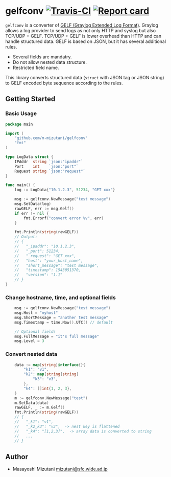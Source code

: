 # gelfconv  [![Travis-CI](https://travis-ci.org/m-mizutani/gelfconv.svg)](https://travis-ci.org/m-mizutani/gelfconv) [![Report card](https://goreportcard.com/badge/github.com/m-mizutani/gelfconv)](https://goreportcard.com/report/github.com/m-mizutani/gelfconv) 

`gelfconv` is a converter of [GELF (Graylog Extended Log Format)](http://docs.graylog.org/en/latest/pages/gelf.html). Graylog allows a log provider to send logs as not only HTTP and syslog but also TCP/UDP + GELF. TCP/UDP + GELF is lower overhead than HTTP and can handle structured data. GELF is based on JSON, but it has several additional rules.

- Several fields are mandatry.
- Do not allow nested data structure.
- Restricted field name.

This library converts structured data (`struct` with JSON tag or JSON string) to GELF encoded byte sequence according to the rules.

## Getting Started

### Basic Usage

```go
package main

import (
    "github.com/m-mizutani/gelfconv"
    "fmt"
)

type LogData struct {
    IPAddr  string `json:"ipaddr"`
    Port    int    `json:"port"`
    Request string `json:"request"`
}

func main() {
    log := LogData{"10.1.2.3", 51234, "GET xxx"}

    msg := gelfconv.NewMessage("test message")
    msg.SetData(log)
    rawGELF, err := msg.Gelf()
    if err != nil {
        fmt.Errorf("convert error %v", err)
    }

    fmt.Println(string(rawGELF))
    // Output:
    // {
    //   "_ipaddr": "10.1.2.3",
    //   "_port": 51234,
    //   "_request": "GET xxx",
    //   "host": "your_host_name",
    //   "short_message": "test message",
    //   "timestamp": 1543051370,
    //   "version": "1.1"
    // }
}
```

### Change hostname, time, and optional fields

```go
    msg := gelfconv.NewMessage("test message")
    msg.Host = "myhost"
    msg.ShortMessage = "another test message"
    msg.Timestamp = time.Now().UTC() // default

    // Optional fields
    msg.FullMessage = "it's full message"
    msg.Level = 3
```

### Convert nested data

```go
    data := map[string]interface{}{
        "k1": "v1",
        "k2": map[string]string{
            "k3": "v3",
        },
        "k4": []int{1, 2, 3},
    }
    m := gelfconv.NewMessage("test")
    m.SetData(data)
    rawGELF, _ := m.Gelf()
    fmt.Println(string(rawGELF))
    // {
    //   "_k1": "v1",
    //   "_k2_k3": "v3",  -> nest key is flattened
    //   "_k4": "[1,2,3]",  -> array data is converted to string
    //   ...
    // }
```

## Author

- Masayoshi Mizutani <mizutani@sfc.wide.ad.jp>